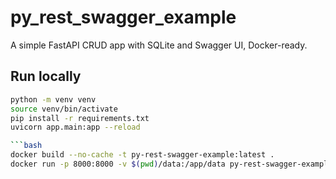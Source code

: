 # py_rest_swagger_example

A simple FastAPI CRUD app with SQLite and Swagger UI, Docker-ready.

## Run locally

```bash
python -m venv venv
source venv/bin/activate
pip install -r requirements.txt
uvicorn app.main:app --reload

```bash
docker build --no-cache -t py-rest-swagger-example:latest .
docker run -p 8000:8000 -v $(pwd)/data:/app/data py-rest-swagger-example:latest
